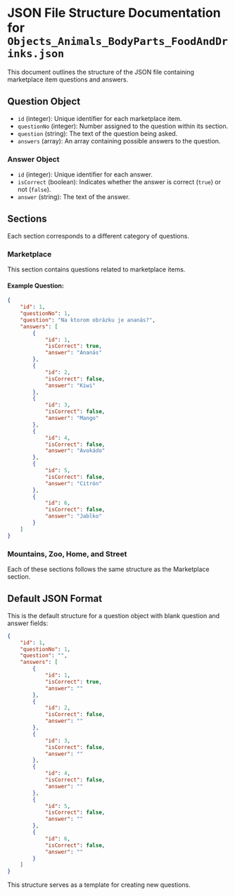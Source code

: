 # JSON File Structure Documentation for `Objects_Animals_BodyParts_FoodAndDrinks.json`

This document outlines the structure of the JSON file containing marketplace item questions and answers.

## Question Object

- `id` (integer): Unique identifier for each marketplace item.
- `questionNo` (integer): Number assigned to the question within its section.
- `question` (string): The text of the question being asked.
- `answers` (array): An array containing possible answers to the question.

### Answer Object

- `id` (integer): Unique identifier for each answer.
- `isCorrect` (boolean): Indicates whether the answer is correct (`true`) or not (`false`).
- `answer` (string): The text of the answer.

## Sections

Each section corresponds to a different category of questions.

### Marketplace 

This section contains questions related to marketplace items.

#### Example Question:

```json
{
    "id": 1,
    "questionNo": 1,
    "question": "Na ktorom obrázku je ananás?",
    "answers": [
        {
            "id": 1,
            "isCorrect": true,
            "answer": "Ananás"
        },
        {
            "id": 2,
            "isCorrect": false,
            "answer": "Kiwi"
        },
        {
            "id": 3,
            "isCorrect": false,
            "answer": "Mango"
        },
        {
            "id": 4,
            "isCorrect": false,
            "answer": "Avokádo"
        },
        {
            "id": 5,
            "isCorrect": false,
            "answer": "Citrón"
        },
        {
            "id": 6,
            "isCorrect": false,
            "answer": "Jablko"
        }
    ]
}
```
### Mountains, Zoo, Home, and Street

Each of these sections follows the same structure as the Marketplace section.

## Default JSON Format
This is the default structure for a question object with blank question and answer fields:

```json
{
    "id": 1,
    "questionNo": 1,
    "question": "",
    "answers": [
        {
            "id": 1,
            "isCorrect": true,
            "answer": ""
        },
        {
            "id": 2,
            "isCorrect": false,
            "answer": ""
        },
        {
            "id": 3,
            "isCorrect": false,
            "answer": ""
        },
        {
            "id": 4,
            "isCorrect": false,
            "answer": ""
        },
        {
            "id": 5,
            "isCorrect": false,
            "answer": ""
        },
        {
            "id": 6,
            "isCorrect": false,
            "answer": ""
        }
    ]
}
```

This structure serves as a template for creating new questions.